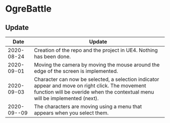 # OgreBattle
## Update
|Date|Update|
|----------|------|
|2020-08-24|Creation of the repo and the project in UE4. Nothing has been done.|
|2020-09-01|Moving the camera by moving the mouse around the edge of the screen is implemented.|
|2020-09-03|Character can now be selected, a selection indicator appear and move on right click. The movement function will be overide when the contextual menu will be implemented (next).|
|2020-09--09|The characters are moving using a menu that appears when you select them.|